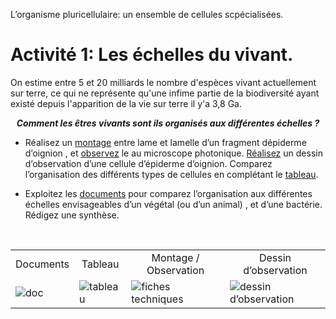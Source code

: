 <p>L’organisme pluricellulaire: un ensemble de cellules scpécialisées.</p>

# Activité 1: Les échelles du vivant.

On estime entre 5 et 20 milliards le nombre d'espèces vivant actuellement sur terre, ce qui ne représente qu'une infime partie de la biodiversité ayant existé depuis l'apparition de la vie sur terre il y'a 3,8 Ga.

***<p align="center"> Comment les êtres vivants sont ils organisés aux différentes échelles ?</p>***

- Réalisez un [montage](https://ipfs.io/ipfs/QmU3rm6hZy2QVUWcL9GmgqFXhii6v1TER4z3qeqh9ipBsy) entre lame et lamelle d’un fragment dépiderme d’oignion , et [observez](https://ipfs.io/ipfs/QmU3rm6hZy2QVUWcL9GmgqFXhii6v1TER4z3qeqh9ipBsy) le au microscope photonique. [Réalisez](https://ipfs.io/ipfs/QmQfPFXNjM6DPhZ1YD1m3LGgV6XKNt98AYseZoBJ23J2w5) un dessin d’observation d’une cellule d’épiderme d’oignion. Comparez l’organisation des différents types de cellules en complétant le [tableau](https://ipfs.io/ipfs/QmcRAcbLfKPktp9xifuCJcrm8hYDgh4nhVZXh1jeAa9zWu).

- Exploitez les [documents](https://ipfs.io/ipfs/QmS2AEktNeUvSox1xjuFQSr5yiEReV65Ws8eiSmnCAPfva) pour comparez l’organisation aux différentes échelles envisageables d’un végétal (ou d’un animal) , et d’une bactérie. Rédigez une synthèse.

<p></br></p>

<div align=center max-height=120px>
<table>
<tr align="center">

   <td>Documents</td>
   <td>Tableau</td>
   <td>Montage / Observation</td>
   <td>Dessin d’observation</td>
</tr>

<tr>

<td><img src="https://ipfs.io/ipfs/QmVcQG5XuFtYbddsXhFTcMTT8hZqUaNEYKqTGqGrKYPutK" alt="doc"></td>

<td><img src="https://ipfs.io/ipfs/QmRgpRqkxLoGy7zMV4n2fqQnt7Byu5rHfZw7iCuXUKrTLM" alt="tableau"></td> 

<td><img src="https://ipfs.io/ipfs/QmYFWuJf1To2NQAGbhbMbvyBQRcFkPqsffZGWG5E1rJ38g" alt="fiches techniques"></td> 

<td><img src="https://ipfs.io/ipfs/Qme17xTDwsX7sM875D4XPjuz6iSCruVYKSeS8EzEcFQA6u" alt="dessin d’observation"></td> 

 
 

</tr>
</table>

</div>
